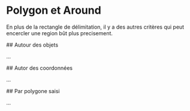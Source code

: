 Polygon et Around
=================

En plus de la rectangle de délimitation,
il y a des autres critères qui peut encercler une region bût plus precisement.

<!--
Koordinaten in Breiten- und Längengrad sind zwar als Konzept gut verständlich,
aber die wenigsten Menschen kennen zu den sie interessiernden Orten die Koordinaten auswendig.

Es wird daher zunächst die indirekte Suche anhand von benannten Objekten vorgestellt.
Die Suche in Flächen ist dabei einerseits herausragend häufig,
hat aber andererseits mehrere Besonderheiten.
Sie wird daher in einem [anderen Unterkapitel](area.md) behandelt.

In diesem Unterkapitel geht es um die Suche im Umkreis von benannten Objekten.
Die Suche im Umkreis von Koordinaten schließt sich an.
Zuletzt werden noch Polygone als räumlicher Suchfilter vorgestellt.
-->

<a name="around"/>
## Autour des objets

...
<!--
Es ist eine anspruchsvolle Aufgabe,
aus einem Text zuverlässig einen konkreten Ort zu ermitteln.
Daher fällt dies auch eigentlich einem Geocoder zu, z.B. [Nominatim](../criteria/nominatim.md#nominatim),
und wird hier nicht vertieft.
Mit den Ergebnissen von Nominatim kann schon die im nächsten Abschnitt beschriebene Suche um Koordinaten benutzt werden.

Es gibt aber genug Beispiele, bei denen bereits der Name das richtige Objekt [liefert](https://overpass-turbo.eu/?lat=51.0&lon=10.0&zoom=6&Q=nwr%5Bname%3D%22K%C3%B6lner%20Dom%22%5D%3B%0Aout%20geom%3B):

    nwr[name="Kölner Dom"];
    out geom;

In Zeile 1 suchen wir nach allen Objekten,
die ein Tag ``name`` mit wert ``Kölner Dom`` besitzen.
Dieses wird im Set ``_`` abgelegt,
und in Zeile 2 gibt ``out geom`` aus, was es im Set ``_`` vorfindet.

Zur Erinnerung: [Die Lupe](../targets/turbo.md#basics) zoomt auf die Fundstellen heran.
Gerade bei indirekten Filtern ist es oft sinnvoll, die ursprüngliche Objektsuche auszuführen,
um auszuschließen, dass es weitere gleichnamige Objekte [an anderen Orten](https://overpass-turbo.eu/?lat=51.0&lon=10.0&zoom=6&Q=nwr%5Bname%3D%22Viktualienmarkt%22%5D%3B%0Aout%20geom%3B) gibt:

    nwr[name="Viktualienmarkt"];
    out geom;

Eine [Bounding-Box](bbox.md#bbox) oder die Angabe einer umschließenden Fläche [können helfen](https://overpass-turbo.eu/?lat=48.0&lon=11.5&zoom=10&Q=area%5Bname%3D%22M%C3%BCnchen%22%5D%3B%0Anwr%28area%29%5Bname%3D%22Viktualienmarkt%22%5D%3B%0Aout%20geom%3B):

    area[name="München"];
    nwr(area)[name="Viktualienmarkt"];
    out geom;

Das bzw. die gewünschten Objekte stehen hier nach Zeile 2 im Set ``_``.

Wir könnten nun alle Objekte im Umkreis von 100 Metern um den Kölner Dom [finden](https://overpass-turbo.eu/?lat=50.94&lon=6.96&zoom=14&Q=nwr%5Bname%3D%22K%C3%B6lner%20Dom%22%5D%3B%0Anwr%28around%3A100%29%3B%0Aout%20geom%3B):

    nwr[name="Kölner Dom"];
    nwr(around:100);
    out geom;

Allerdings warnt Overpass Turbo zurecht vor der Größe der zurückkommenden Datenmenge.
Es erschließt sich auch nicht unmittelbar,
warum eigentlich Gleise zwischen Paris und Brüssel als in der Nähe des Kölner Doms gelten sollen.
Das Problem sind daher einmal mehr räumlich ausgedehnte _Relations_.
Da dies beim Viktualienmarkt wegen Fernwander- und Radwegen [kaum besser](https://overpass-turbo.eu/?lat=48.135&lon=11.575&zoom=14&Q=area%5Bname%3D%22M%C3%BCnchen%22%5D%3B%0Anwr%28area%29%5Bname%3D%22Viktualienmarkt%22%5D%3B%0Anwr%28around%3A100%29%3B%0Aout%20geom%3B) ist ...

    area[name="München"];
    nwr(area)[name="Viktualienmarkt"];
    nwr(around:100);
    out geom;

... lässt sich vermuten, dass es sich um ein häufiges Problem handelt.
Dies setzt der Nutzbarkeit des _Around_-Filters ohne weitere Filter enge Grenzen.

Auf der technischen Ebene haben wir wieder unsere benannten Objekte vor der Zeile mit ``(around:100)`` im Set ``_``.
Das Statement _Around_ filtert nun aus allen Objekten nur diejenigen heraus,
die zu mindestens einem Objekt im Set ``_`` einen Abstand von höchstens dem angegebenen Wert in Metern haben.

Der Mechanismus zur Verkettung hat [ein eigenes Unterkapitel](../criteria/chaining.md#lateral), und Sets sind in [der Einleitung](../preface/design.md#sets) eingeführt worden.
Das Beispiel [dort vom Anfang](../preface/design.md#sequential) zeigt eine Anwendung der _Around_-Filters,
die hilfreich ist,
da sie den Filter mit einem Filter nach einem Tag [kombiniert](../criteria/union.md#intersection).
Werkzeuge gegen übergroße Datenmengen sind im Unterkapiel [Geometrien](osm_types.md#full) diskutiert worden.

Eine weitere mögliche Lösung, um den obigen Fall zumindest sinnvoll anzeigen zu können,
wäre nach _Ways_ statt nach allen Objekten zu filtern und nur die _Relations_ zu ermitteln,
die die gefundenen _Ways_ referenzieren;
für den [Kölner Dom](https://overpass-turbo.eu/?lat=50.94&lon=6.96&zoom=14&Q=nwr%5Bname%3D%22K%C3%B6lner%20Dom%22%5D%3B%0Away%28around%3A100%29%3B%0Aout%20geom%3B%0Arel%28bw%29%3B%0Aout%3B):

    nwr[name="Kölner Dom"];
    way(around:100);
    out geom;
    rel(bw);
    out;

Zeile 1 bringt unsere benannten Objekte ins Set ``_``;
Zeile 2 findet alle _Ways_,
die zu mindestens einem der Objekte aus dem Set ``_`` höchstens 100 Meter Abstand haben;
das Ergebnis ersetzt den Inhalt von Set ``_``.
Zeile 3 gibt den Inhalt von Set ``_`` aus, also die in Zeile 2 gefundenen _Ways_.
Zeile 4 findet alle _Relations_, die mindestens einen der im Set ``_`` abgelegten _Ways_ referenzieren
und ersetzt den Inhalt von ``_`` durch dieses Ergebnis.
In Zeile 5 wird der Inhalt von Set ``_``, also die gefundenen _Relations_, ausgegeben,
aber im Gegensatz zu Zeile 3 werden keine Koordinaten mitgeliefert -
dies schrumpft die _Relations_ auf eine handhabbare Größe.
-->

<a name="absolute_around"/>
## Autor des coordonnées

...
<!--
Im Umkreis kann auch anhand von Koordinaten statt vorhandener Objekte gesucht werden.
Ein Beispiel nahe Greenwich [auf dem Nullmeridian](https://overpass-turbo.eu/?lat=51.477&lon=0.0&zoom=15&Q=nwr%28around%3A100%2C51%2E477%2C0%2E0%29%3B%0Aout%20geom%3B):

    nwr(around:100,51.477,0.0);
    out geom;

Es kommt ein Filter in Zeile 1 zum Einsatz:
es werden alle Objekte im Set ``_`` abgelegt,
die höchstens 100 Meter Abstand zu der gegebenen Koordinate haben.
Zeile 2 gibt das Set ``_`` aus.

Es gelten die gleichen Vorsichtshinweise wie bei allen anderen Volldaten-Suchen mit _Relations_:
sehr schnell hat man sehr viele Daten.
Die Reduktionstechniken von [Bounding-Boxen](osm_types.md#full) und [aus dem letzten Abschnitt](polygon.md#around) greifen hier aber ebenfalls.

Es gibt aber keinen Zwang nach _Relations_ zu suchen.
Man kann auch nur nach _Nodes_, [nur nach _Ways_](https://overpass-turbo.eu/?lat=51.477&lon=0.0&zoom=15&Q=way%28around%3A100%2C51%2E477%2C0%2E0%29%3B%0Aout%20geom%3B) ...

    way(around:100,51.477,0.0);
    out geom;

... oder nach [_Nodes_ und _Ways_](https://overpass-turbo.eu/?lat=51.477&lon=0.0&zoom=15&Q=%28%0A%20%20node%28around%3A100%2C51%2E477%2C0%2E0%29%3B%0A%20%20way%28around%3A100%2C51%2E477%2C0%2E0%29%3B%0A%29%3B%0Aout%20geom%3B) suchen:

    (
      node(around:100,51.477,0.0);
      way(around:100,51.477,0.0);
    );
    out geom;

Hier nutzen wir ein _Union_-Statement (wird [später](../criteria/union.md#union) eingeführt),
um die Ergebnisse der Umkreissuche nach _Nodes_ und der Umkreissuche nach _Ways_ zusammenzuführen.
Zeile 2 und Zeile 3 filtern je einen Objekttyp anhand eines _Around_-Filters,
und _Union_ fügt die Ergebnisse beider _Query_-Statements im Set ``_`` zusammen.

Damit werden auch Umkreise mit einem Radius von 1000 Metern und mehr durchführbar.

Relationen kann man jetzt ähnlich wie oben ohne Geometrie wieder [hinzunehmen](https://overpass-turbo.eu/?lat=51.477&lon=0.0&zoom=15&Q=%28%0A%20%20node%28around%3A1000%2C51%2E477%2C0%2E0%29%3B%0A%20%20way%28around%3A1000%2C51%2E477%2C0%2E0%29%3B%0A%29%3B%0Aout%20geom%3B%0Arel%28%3C%29%3B%0Aout%3B):

    (
      node(around:1000,51.477,0.0);
      way(around:1000,51.477,0.0);
    );
    out geom;
    rel(<);
    out;

In Zeile 5 steht als Eingabe im Set ``_`` noch das Ergebnis des _Union_-Statements zur Verfügung.
Der Filter ``(<)`` lässt nur Objekte zu,
die auf mindestens ein Objekt in der Eingabe referenzieren -
das sind genau die Relationen, die einen Bezug zum Suchgebiet haben.

Um mit Suchen umzugehen,
die nicht gut in Bounding-Boxen passen,
stellen wir hier noch die Umkreissuche um einen Linienzug vor.
Dazu definiert man einen Pfad über zwei oder mehr Koordinaten,
und es werden alle Objekte gefunden,
deren Abstand [geringer](https://overpass-turbo.eu/?lat=51.477&lon=0.0&zoom=13&Q=%28%0A%20%20node%28around%3A100%2C51%2E477%2C0%2E0%2C51%2E46%2C%2D0%2E03%29%3B%0A%20%20way%28around%3A100%2C51%2E477%2C0%2E0%2C51%2E46%2C%2D0%2E03%29%3B%0A%29%3B%0Aout%20geom%3B%0Arel%28%3C%29%3B%0Aout%3B) als der angegebene Radius ist:

    (
      node(around:100,51.477,0.0,51.46,-0.03);
      way(around:100,51.477,0.0,51.46,-0.03);
    );
    out geom;
    rel(<);
    out;

Gegenüber der vorangehenden Abfrage haben sich nur die Zeilen 2 und 3 geändert;
die Koordinaten werden jeweils mit Kommata getrennt aneinandergehängt.
-->

<a name="polygon"/>
## Par polygone saisi

...
<!--
Eine weitere Methode,
um mit Suchgebieten umzugehen,
die nur schlecht in Bounding-Boxen passen,
ist die Suche anhand eines Polygons.

Zwar decken [Areas](area.md) bereits sehr viele Anwendungsfälle ab,
indem sie die Suche in exakt einem benannten Gebiet erlauben.
Aber wenn es darum geht, solche Gebiete etwas zu erweitern oder auch beliebige Freiformen zu schneiden,
muss zwangsläufig die Flächenbegrenzung als explizites Polygon übergeben werden.

Zur Illustration zunächst eine Suche nur nach Nodes [mit einem Dreieck als Grenze](https://overpass-turbo.eu/?lat=51.477&lon=0.0&zoom=14&Q=node%28poly%3A%2251%2E47%20%2D0%2E01%2051%2E477%200%2E01%2051%2E484%20%2D0%2E01%22%29%3B%0Aout%20geom%3B),
um die Polygonform gut auf der Karte sehen zu können:

    node(poly:"51.47 -0.01 51.477 0.01 51.484 -0.01");
    out geom;

In Zeile 1 suchen wir nach _Nodes_,
und der Filter ``(poly:...)`` lässt nur solche Objekte zu,
die innerhalb des in den Anführungsreichen notierten Polygons liegen.
Das Polygon ist eine Liste von Koordinaten der Form Breitengrad-Längengrad,
wobei zwischen den Zahlwerten nur Leerzeichen liegen dürfen.
Nach der letzten Koordinate ergänzt Overpass API die schließende Kante.

Sehr viele Daten liefert wieder einmal die [Suche nach allen drei Objektarten](https://overpass-turbo.eu/?lat=51.477&lon=0.0&zoom=14&Q=nwr%28poly%3A%2251%2E47%20%2D0%2E01%2051%2E477%200%2E01%2051%2E484%20%2D0%2E01%22%29%3B%0Aout%20geom%3B):

    nwr(poly:"51.47 -0.01 51.477 0.01 51.484 -0.01");
    out geom;

Wie schon [zuvor](polygon.md#around) kann dies durch die beiden Schritte _Nodes_ plus _Ways_ und Rückwärtsauflösen der _Relations_ eingehegt werden;
die Datenersparnis entsteht nur dadurch, dass zu den _Relations_ [die Geometrie weggelassen wird](https://overpass-turbo.eu/?lat=51.477&lon=0.0&zoom=14&Q=%28%0A%20%20node%28poly%3A%2251%2E47%20%2D0%2E01%2051%2E477%200%2E01%2051%2E484%20%2D0%2E01%22%29%3B%0A%20%20way%28poly%3A%2251%2E47%20%2D0%2E01%2051%2E477%200%2E01%2051%2E484%20%2D0%2E01%22%29%3B%0A%29%3B%0Aout%20geom%3B%0Arel%28%3C%29%3B%0Aout%3B):

    (
      node(poly:"51.47 -0.01 51.477 0.01 51.484 -0.01");
      way(poly:"51.47 -0.01 51.477 0.01 51.484 -0.01");
    );
    out geom;
    rel(<);
    out;

Können auch Löcher und mehrere Komponenten realisiert werden?

Mehrere Komponenten können per _Union_-Statement realisiert werden.
Da _Union_-Statements beliebig viele Unterstatements haben können,
können wir die _Query_-Statements für die Komponenten einfach hintereinander schreiben,
hier gleich für [die _Nodes_-und-_Ways_-Variante](https://overpass-turbo.eu/?lat=51.487&lon=0.0&zoom=13&Q=%28%0A%20%20node%28poly%3A%2251%2E47%20%2D0%2E01%2051%2E477%200%2E01%2051%2E484%20%2D0%2E01%22%29%3B%0A%20%20way%28poly%3A%2251%2E47%20%2D0%2E01%2051%2E477%200%2E01%2051%2E484%20%2D0%2E01%22%29%3B%0A%20%20node%28poly%3A%2251%2E491%20%2D0%2E01%2051%2E498%20%2D0%2E03%2051%2E505%20%2D0%2E01%22%29%3B%0A%20%20way%28poly%3A%2251%2E491%20%2D0%2E01%2051%2E498%20%2D0%2E03%2051%2E505%20%2D0%2E01%22%29%3B%0A%29%3B%0Aout%20geom%3B%0Arel%28%3C%29%3B):

    (
      node(poly:"51.47 -0.01 51.477 0.01 51.484 -0.01");
      way(poly:"51.47 -0.01 51.477 0.01 51.484 -0.01");
      node(poly:"51.491 -0.01 51.498 -0.03 51.505 -0.01");
      way(poly:"51.491 -0.01 51.498 -0.03 51.505 -0.01");
    );
    out geom;
    rel(<);
    out;

Der Umriss wird hier jeweils zweimal angegeben;
dies lässt sich im Moment leider nicht sinnvoll vermeiden.

Entsprechend könnte es für Löcher naheliegend sein,
das Block-Statement [Difference](../criteria/chaining.md#difference) zu verwenden.
Dann schneidet man allerdings auch Objekte weg,
die teilweise im Loch und teilweise im umgebenden Polygon liegen,
denn Difference würde diese Objekte im Loch ja finden.

Stattdessen funktioniert es,
den zum ersten Punkt des Lochs nächstgelegenen Punkt der Außenlinie zu verdoppeln
und den Linienzug mit gedoppeltem Start- und Endpunkt dazwischen einzufügen.

Wenn wir z.B. aus dem Dreieck ``51.47 -0.01 51.477 0.01 51.484 -0.01``
das Dreieck ``51.483 -0.0093 51.471 -0.0093 51.477 0.008`` ausschneiden wollen, dann

* duplizieren wir zunächst den nächstgelegenen Punkt ``51.484 -0.01``,
  erhalten also ``51.47 -0.01 51.477 0.01 51.484 -0.01 51.484 -0.01``
* wiederholen den ersten Punkt des Lochs ``51.483 -0.0093`` am Ende,
  erhalten also fürs Loch ``51.483 -0.0093 51.471 -0.0093 51.477 0.008 51.483 -0.0093``
* fügen das Loch zwischen den beiden Kopien des duplizierten Punktes ein:
  ``51.47 -0.01 51.477 0.01 51.484 -0.01 51.483 -0.0093 51.471 -0.0093 51.477 0.008 51.483 -0.0093 51.484 -0.01``

Zur Illustration die [fertige Abfrage für Nodes](https://overpass-turbo.eu/?lat=51.477&lon=0.0&zoom=14&Q=node%28poly%3A%2251%2E47%20%2D0%2E01%2051%2E477%200%2E01%2051%2E484%20%2D0%2E01%0A%20%2051%2E483%20%2D0%2E0093%2051%2E471%20%2D0%2E0093%2051%2E477%200%2E008%0A%20%2051%2E483%20%2D0%2E0093%2051%2E484%20%2D0%2E01%22%29%3B%0Aout%20geom%3B).
Sie funktioniert auch für alle anderen Objekttypen und kann mit _Union_ kombiniert werden,
aber dann sieht man schlechter das tatsächlich durch das Polygon ausgewählte Gebiet:

    node(poly:"51.47 -0.01 51.477 0.01 51.484 -0.01
      51.483 -0.0093 51.471 -0.0093 51.477 0.008
      51.483 -0.0093 51.484 -0.01");
    out geom;
-->

